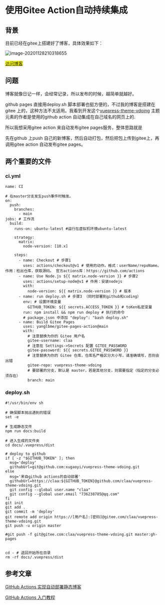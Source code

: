 #  使用Gitee Action自动持续集成

## 背景

目前已经在gitee上搭建好了博客，具体效果如下：

![image-20201128210318655](https://gitee.com/claa/tuci/raw/master/img/image-20201128210318655.png)

<mark>[访问博客](http://claa.gitee.io/vuepress-theme-vdoing/)</mark>

## 问题

博客就像日记一样，会经常记录，所以发布的时候，越简单就越好。

github pages 直接用deploy.sh 脚本部署也挺方便的，不过我的博客是搭建在gitee 上的，这种方法不太适用。我看到开发这个[vuepress-theme-vdoing](https://doc.xugaoyi.com/vuepress-theme-vdoing-doc/) 主题元素的作者是使用的github action 自动集成在自己域名的网页上的.

所以我想采用gitee action 来自动发布gitee pages服务，整体思路就是

先在github 上push 自己的新博客，然后自动打包，然后把包上传到gitee上，再调用gitee action 自动发布gitee pages。

## 两个重要的文件

### ci.yml

```
name: CI

# 在master分支发生push事件时触发。
on: 
  push:
    branches:
      - main
jobs: # 工作流
  build:
    runs-on: ubuntu-latest #运行在虚拟机环境ubuntu-latest

    strategy:
      matrix:
        node-version: [10.x]

    steps: 
      - name: Checkout # 步骤1
        uses: actions/checkout@v1 # 使用的动作。格式：userName/repoName。作用：检出仓库，获取源码。 官方actions库：https://github.com/actions
      - name: Use Node.js ${{ matrix.node-version }} # 步骤2
        uses: actions/setup-node@v1 # 作用：安装nodejs
        with:
          node-version: ${{ matrix.node-version }} # 版本
      - name: run deploy.sh # 步骤3 （同时部署到github和coding）
        env: # 设置环境变量
          GITHUB_TOKEN: ${{ secrets.ACCESS_TOKEN }} # toKen私密变量
        run: npm install && npm run deploy # 执行的命令  
        # package.json 中添加 "deploy": "bash deploy.sh"
      - name: Build Gitee Pages
        uses: yanglbme/gitee-pages-action@main
        with:
          # 注意替换为你的 Gitee 用户名
          gitee-username: claa
          # 注意在 Settings->Secrets 配置 GITEE_PASSWORD
          gitee-password: ${{ secrets.GITEE_PASSWORD }}
          # 注意替换为你的 Gitee 仓库，仓库名严格区分大小写，请准确填写，否则会出错
          gitee-repo: vuepress-theme-vdoing
          # 要部署的分支，默认是 master，若是其他分支，则需要指定（指定的分支必须存在）
          branch: main

```

### deploy.sh

```
#!/usr/bin/env sh

# 确保脚本抛出遇到的错误
set -e

# 生成静态文件
npm run docs:build

# 进入生成的文件夹
cd docs/.vuepress/dist

# deploy to github
if [ -z "$GITHUB_TOKEN" ]; then
  msg='deploy'
  githubUrl=git@github.com:xugaoyi/vuepress-theme-vdoing.git
else
  msg='来自github actions的自动部署'
  githubUrl=https://claa:${GITHUB_TOKEN}@github.com/claa/vuepress-theme-vdoing.git
  git config --global user.name "claa"
  git config --global user.email "736238785@qq.com"
fi
git init
git add .
git commit -m 'deploy'
git remote add origin https://[用户名]:[密码]@gitee.com/claa/vuepress-theme-vdoing.git
git push -u origin master

#git push -f git@gitee.com:claa/vuepress-theme-vdoing.git master:gh-pages


cd - # 退回开始所在目录
rm -rf docs/.vuepress/dist
```



## 参考文章

[GitHub Actions 实现自动部署静态博客](https://xugaoyi.com/pages/6b9d359ec5aa5019/#%E5%89%8D%E8%A8%80)

 [GitHub Actions 入门教程](http://www.ruanyifeng.com/blog/2019/09/getting-started-with-github-actions.html?20191227113947#comment-last)
